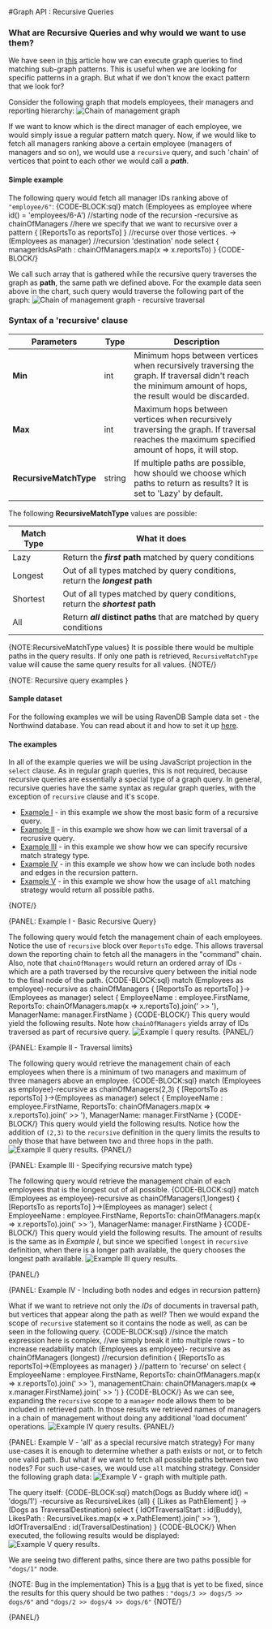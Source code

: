 ﻿#Graph API : Recursive Queries

### What are Recursive Queries and why would we want to use them?
We have seen in [this](#) article how we can execute graph queries to find matching sub-graph patterns. This is useful when we are looking for specific patterns in a graph.
But what if we don't know the exact pattern that we look for?

Consider the following graph that models employees, their managers and reporting hierarchy:
![Chain of management graph](images/ChainOfManagementGraph.png)


If we want to know which is the direct manager of each employee, we would simply issue a regular pattern match query. 
Now, if we would like to fetch all managers ranking above a certain employee (managers of managers and so on), 
we would use a ```recursive``` query, and such 'chain' of vertices that point to each other we would call a _**path**_.

#### Simple example
The following query would fetch all manager IDs ranking above of ```"employee/6"```:
{CODE-BLOCK:sql}
match (Employees as employee where id() = 'employees/6-A') //starting node of the recursion
    -recursive as chainOfManagers //here we specify that we want to recursive over a pattern
        { [ReportsTo as reportsTo] } //recurse over those vertices. 
            ->(Employees as manager) //recursion 'destination' node
select { managerIdsAsPath : chainOfManagers.map(x => x.reportsTo) }
{CODE-BLOCK/}

We call such array that is gathered while the recursive query traverses the graph as **path**, the same path we defined above. 
For the example data seen above in the chart, such query would traverse the following part of the graph:
![Chain of management graph - recursive traversal](images/ChainOfManagementGraph_recursive_traversal.png)

### Syntax of a 'recursive' clause

| Parameters | Type | Description |
| ------------- | ------------- | ----- |
| **Min** | int | Minimum hops between vertices when recursively traversing the graph. If traversal didn't reach the minimum amount of hops, the result would be discarded. |
| **Max** | int | Maximum hops between vertices when recursively traversing the graph. If traversal reaches the maximum specified amount of hops, it will stop. |
| **RecursiveMatchType** | string | If multiple paths are possible, how should we choose which paths to return as results? It is set to 'Lazy' by default. |

The following **RecursiveMatchType** values are possible:

| Match Type | What it does |
| ---------- | ------------ |
| Lazy | Return the **_first_ path** matched by query conditions |
| Longest | Out of all types matched by query conditions, return the **_longest_ path** |
| Shortest | Out of all types matched by query conditions, return the **_shortest_ path** |
| All | Return **_all_ distinct paths** that are matched by query conditions |

{NOTE:RecursiveMatchType values}
It is possible there would be multiple paths in the query results. If only one path is retrieved, ```RecursiveMatchType``` value will cause the same query results for all values.
{NOTE/}

{NOTE: Recursive query examples }

#### Sample dataset
For the following examples we will be using RavenDB Sample data set - the Northwind database. You can read about it and how to set it up [here](../../../studio/database/tasks/create-sample-data).

#### The examples
In all of the example queries we will be using JavaScript projection in the ```select``` clause. As in regular graph queries, this is not required, because recursive queries are essentially a special type of a graph query.
In general, recursive queries have the same syntax as regular graph queries, with the exception of ```recursive``` clause and it's scope.

  * [Example I](../../../indexes/querying/graph/graph-recursive#example-i---basic-recursive-query) - in this example we show the most basic form of a recursive query.
  * [Example II](../../../indexes/querying/graph/graph-recursive#example-ii---traversal-limits) - in this example we show how we can limit traversal of a recrusive query.
  * [Example III](../../../indexes/querying/graph/graph-recursive#example-iii---specifying-recursive-match-type) - in this example we show how we can specify recursive match strategy type.
  * [Example IV](../../../indexes/querying/graph/graph-recursive#example-iv---including-both-nodes-and-edges-in-recursion-pattern) - in this example we show how we can include both nodes and edges in the recursion pattern.
  * [Example V](../../../indexes/querying/graph/graph-recursive#example-v---) - in this example we show how the usage of ```all``` matching strategy would return all possible paths.
  
{NOTE/}


{PANEL: Example I - Basic Recursive Query}

The following query would fetch the management chain of each employees. Notice the use of ```recursive``` block over ```ReportsTo``` edge. This allows traversal down the reporting chain to fetch all the managers in the "command" chain. 
Also, note that ```chainOfManagers``` would return an ordered array of IDs - which are a path traversed by the recursive query between the initial node to the final node of the path.
{CODE-BLOCK:sql}
match (Employees as employee)-recursive as chainOfManagers { [ReportsTo as reportsTo] }->(Employees as manager)
select 
{
    EmployeeName : employee.FirstName, 
    ReportsTo: chainOfManagers.map(x => x.reportsTo).join(' >> '), 
    ManagerName: manager.FirstName
}
{CODE-BLOCK/}
This query would yield the following results.  Note how ```chainOfManagers``` yields array of IDs traversed as part of recursive query.
![Example I query results.](images/recursive_query_results_1.png)
{PANEL/}

{PANEL: Example II - Traversal limits}

The following query would retrieve the management chain of each employees when there is a minimum of two managers and maximum of three managers above an employee.
{CODE-BLOCK:sql}
match (Employees as employee)-recursive as chainOfManagers(2,3) { [ReportsTo as reportsTo] }->(Employees as manager)
select 
{
    EmployeeName : employee.FirstName, 
    ReportsTo: chainOfManagers.map(x => x.reportsTo).join(' >> '), 
    ManagerName: manager.FirstName
}
{CODE-BLOCK/}
This query would yield the following results.  Notice how the addition of ```(2,3)``` to the ```recursive``` definition in the query limits the results to only those that have between two and three hops in the path.
![Example II query results.](images/recursive_query_results_2.png)
{PANEL/}


{PANEL: Example III - Specifying recursive match type}

The following query would retrieve the management chain of each employees that is the longest out of all possible.
{CODE-BLOCK:sql}
match (Employees as employee)-recursive as chainOfManagers(1,longest) { [ReportsTo as reportsTo] }->(Employees as manager)
select 
{
    EmployeeName : employee.FirstName, 
    ReportsTo: chainOfManagers.map(x => x.reportsTo).join(' >> '), 
    ManagerName: manager.FirstName
}
{CODE-BLOCK/}
This query would yield the following results. The amount of results is the same as in _Example I_, but since we specified ```longest``` in ```recursive``` definition, when there is a longer path available, the query chooses the longest path available.
![Example III query results.](images/recursive_query_results_3.png)

{PANEL/}

{PANEL: Example IV - Including both nodes and edges in recursion pattern}

What if we want to retrieve not only the _IDs_ of documents in traversal path, but vertices that appear along the path as well? Then we would expand the scope of ```recursive``` statement so it contains the node as well, as can be seen in the following query.
{CODE-BLOCK:sql}
//since the match expression here is complex, 
//we simply break it into multiple rows - to increase readability
match (Employees as employee)-
        recursive as chainOfManagers (longest) //recursion definition
                { [ReportsTo as reportsTo]->(Employees as manager) } //pattern to 'recurse' on
select 
{
    EmployeeName : employee.FirstName, 
    ReportsTo: chainOfManagers.map(x => x.reportsTo).join(' >> '), 
    managementChain: chainOfManagers.map(x => x.manager.FirstName).join(' >> ')
}
{CODE-BLOCK/}
As we can see, expanding the ```recursive``` scope to a ```manager``` node allows them to be included in retrieved path. In those results we retrieved names of managers in a chain of management without doing any additional 'load document' operations.
![Example IV query results.](images/recursive_query_results_4.png)
{PANEL/}

{PANEL: Example V - 'all' as a special recursive match strategy}
For many use-cases it is enough to determine whether a path exists or not, or to fetch one valid path. But what if we want to fetch all possible paths between two nodes?
For such use-cases, we would use ```all``` matching strategy.
Consider the following graph data:
![Example V - graph with multiple path.](images/MultiplePossibleTraversalPaths.png)

The query itself:
{CODE-BLOCK:sql}
match(Dogs as Buddy where id() = 'dogs/1') 
    -recursive as RecursiveLikes (all) 
        { [Likes as PathElement] } -> 
            (Dogs as TraversalDestination)
select 
{
    IdOfTraversalStart : id(Buddy), 
    LikesPath : RecursiveLikes.map(x => x.PathElement).join(' >> '), 
    IdOfTraversalEnd : id(TraversalDestination)
}
{CODE-BLOCK/}
When executed, the following results would be displayed:
![Example V query results.](images/recursive_query_results_5.png)

We are seeing two different paths, since there are two paths possible for ```"dogs/1"``` node.

{NOTE: Bug in the implementation}
This is a [bug](http://issues.hibernatingrhinos.com/issue/RavenDB-12263) that is yet to be fixed, since the results for this query should be two pathes : ```"dogs/3 >> dogs/5 >> dogs/6"``` and ```"dogs/2 >> dogs/4 >> dogs/6"```
{NOTE/}

{PANEL/}
